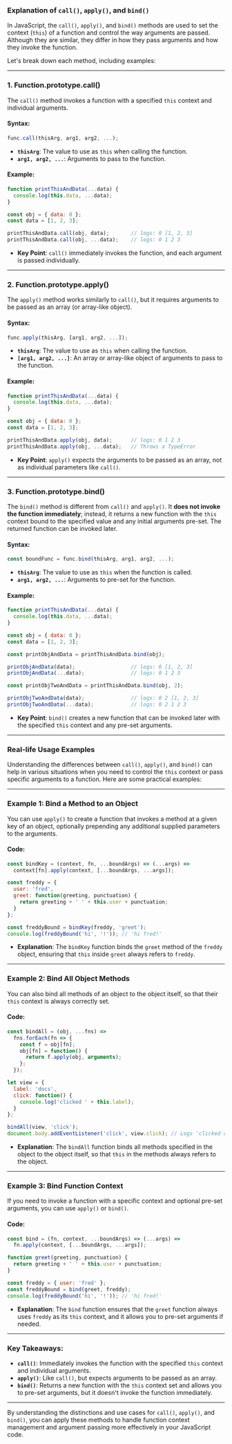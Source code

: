 ### Explanation of `call()`, `apply()`, and `bind()`

In JavaScript, the `call()`, `apply()`, and `bind()` methods are used to set the context (`this`) of a function and control the way arguments are passed. Although they are similar, they differ in how they pass arguments and how they invoke the function.

Let's break down each method, including examples:

---

### 1. **Function.prototype.call()**
The `call()` method invokes a function with a specified `this` context and individual arguments.

#### Syntax:
```javascript
func.call(thisArg, arg1, arg2, ...);
```

- **`thisArg`**: The value to use as `this` when calling the function.
- **`arg1, arg2, ...`**: Arguments to pass to the function.

#### Example:
```javascript
function printThisAndData(...data) {
  console.log(this.data, ...data);
}

const obj = { data: 0 };
const data = [1, 2, 3];

printThisAndData.call(obj, data);       // logs: 0 [1, 2, 3]
printThisAndData.call(obj, ...data);    // logs: 0 1 2 3
```

- **Key Point**: `call()` immediately invokes the function, and each argument is passed individually.

---

### 2. **Function.prototype.apply()**
The `apply()` method works similarly to `call()`, but it requires arguments to be passed as an array (or array-like object).

#### Syntax:
```javascript
func.apply(thisArg, [arg1, arg2, ...]);
```

- **`thisArg`**: The value to use as `this` when calling the function.
- **`[arg1, arg2, ...]`**: An array or array-like object of arguments to pass to the function.

#### Example:
```javascript
function printThisAndData(...data) {
  console.log(this.data, ...data);
}

const obj = { data: 0 };
const data = [1, 2, 3];

printThisAndData.apply(obj, data);      // logs: 0 1 2 3
printThisAndData.apply(obj, ...data);   // Throws a TypeError
```

- **Key Point**: `apply()` expects the arguments to be passed as an array, not as individual parameters like `call()`.

---

### 3. **Function.prototype.bind()**
The `bind()` method is different from `call()` and `apply()`. It **does not invoke the function immediately**; instead, it returns a new function with the `this` context bound to the specified value and any initial arguments pre-set. The returned function can be invoked later.

#### Syntax:
```javascript
const boundFunc = func.bind(thisArg, arg1, arg2, ...);
```

- **`thisArg`**: The value to use as `this` when the function is called.
- **`arg1, arg2, ...`**: Arguments to pre-set for the function.

#### Example:
```javascript
function printThisAndData(...data) {
  console.log(this.data, ...data);
}

const obj = { data: 0 };
const data = [1, 2, 3];

const printObjAndData = printThisAndData.bind(obj);

printObjAndData(data);                  // logs: 0 [1, 2, 3]
printObjAndData(...data);               // logs: 0 1 2 3

const printObjTwoAndData = printThisAndData.bind(obj, 2);

printObjTwoAndData(data);               // logs: 0 2 [1, 2, 3]
printObjTwoAndData(...data);            // logs: 0 2 1 2 3
```

- **Key Point**: `bind()` creates a new function that can be invoked later with the specified `this` context and any pre-set arguments.

---

### **Real-life Usage Examples**

Understanding the differences between `call()`, `apply()`, and `bind()` can help in various situations when you need to control the `this` context or pass specific arguments to a function. Here are some practical examples:

---

### Example 1: **Bind a Method to an Object**

You can use `apply()` to create a function that invokes a method at a given key of an object, optionally prepending any additional supplied parameters to the arguments.

#### Code:
```javascript
const bindKey = (context, fn, ...boundArgs) => (...args) =>
  context[fn].apply(context, [...boundArgs, ...args]);

const freddy = {
  user: 'fred',
  greet: function(greeting, punctuation) {
    return greeting + ' ' + this.user + punctuation;
  }
};

const freddyBound = bindKey(freddy, 'greet');
console.log(freddyBound('hi', '!')); // 'hi fred!'
```

- **Explanation**: The `bindKey` function binds the `greet` method of the `freddy` object, ensuring that `this` inside `greet` always refers to `freddy`.

---

### Example 2: **Bind All Object Methods**

You can also bind all methods of an object to the object itself, so that their `this` context is always correctly set.

#### Code:
```javascript
const bindAll = (obj, ...fns) =>
  fns.forEach(fn => {
    const f = obj[fn];
    obj[fn] = function() {
      return f.apply(obj, arguments);
    };
  });

let view = {
  label: 'docs',
  click: function() {
    console.log('clicked ' + this.label);
  }
};

bindAll(view, 'click');
document.body.addEventListener('click', view.click); // Logs 'clicked docs' when clicked
```

- **Explanation**: The `bindAll` function binds all methods specified in the object to the object itself, so that `this` in the methods always refers to the object.

---

### Example 3: **Bind Function Context**

If you need to invoke a function with a specific context and optional pre-set arguments, you can use `apply()` or `bind()`.

#### Code:
```javascript
const bind = (fn, context, ...boundArgs) => (...args) =>
  fn.apply(context, [...boundArgs, ...args]);

function greet(greeting, punctuation) {
  return greeting + ' ' + this.user + punctuation;
}

const freddy = { user: 'fred' };
const freddyBound = bind(greet, freddy);
console.log(freddyBound('hi', '!')); // 'hi fred!'
```

- **Explanation**: The `bind` function ensures that the `greet` function always uses `freddy` as its `this` context, and it allows you to pre-set arguments if needed.

---

### Key Takeaways:

- **`call()`**: Immediately invokes the function with the specified `this` context and individual arguments.
- **`apply()`**: Like `call()`, but expects arguments to be passed as an array.
- **`bind()`**: Returns a new function with the `this` context set and allows you to pre-set arguments, but it doesn't invoke the function immediately.

---

By understanding the distinctions and use cases for `call()`, `apply()`, and `bind()`, you can apply these methods to handle function context management and argument passing more effectively in your JavaScript code.